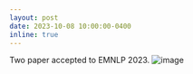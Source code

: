 ```yaml
---
layout: post
date: 2023-10-08 10:00:00-0400
inline: true
---
```


Two paper accepted to EMNLP 2023. ![image](https://github.com/liuyanchen1015/liuyanchen1015.github.io/assets/43295960/cbf54d43-596b-48c7-91cd-213a95180f66)
